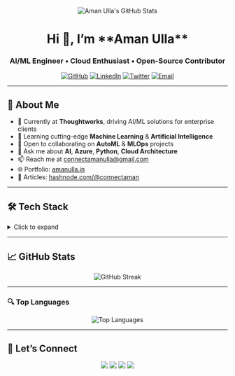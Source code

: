 <p align="center">
  <img src="https://github-readme-stats.vercel.app/api?username=connectaman&theme=radical&show_icons=true&include_all_commits=true&count_private=true" alt="Aman Ulla's GitHub Stats" />
</p>

<h1 align="center">Hi 👋, I’m **Aman Ulla**</h1>
<h3 align="center">AI/ML Engineer • Cloud Enthusiast • Open-Source Contributor</h3>

<p align="center">
  <a href="https://github.com/connectaman"><img src="https://img.shields.io/badge/GitHub-181717?style=for-the-badge&logo=github&logoColor=white" alt="GitHub" /></a>
  <a href="https://linkedin.com/in/connectaman"><img src="https://img.shields.io/badge/LinkedIn-0A66C2?style=for-the-badge&logo=linkedin&logoColor=white" alt="LinkedIn" /></a>
  <a href="https://twitter.com/connectaman1"><img src="https://img.shields.io/badge/Twitter-1DA1F2?style=for-the-badge&logo=twitter&logoColor=white" alt="Twitter" /></a>
  <a href="mailto:connectamanulla@gmail.com"><img src="https://img.shields.io/badge/Email-D14836?style=for-the-badge&logo=gmail&logoColor=white" alt="Email" /></a>
</p>

---

## 🚀 About Me

- 🔭 Currently at **Thoughtworks**, driving AI/ML solutions for enterprise clients  
- 🌱 Learning cutting-edge **Machine Learning** & **Artificial Intelligence**  
- 👯 Open to collaborating on **AutoML** & **MLOps** projects  
- 💬 Ask me about **AI**, **Azure**, **Python**, **Cloud Architecture**  
- 📫 Reach me at [connectamanulla@gmail.com](mailto:connectamanulla@gmail.com)  
- 🌐 Portfolio: [amanulla.in](http://www.amanulla.in)  
- 📝 Articles: [hashnode.com/@connectaman](https://hashnode.com/@connectaman)

---

## 🛠 Tech Stack

<details>
  <summary>Click to expand</summary>

| Languages      | Frameworks & Tools               | Cloud & DevOps    |
| -------------- | -------------------------------- | ----------------- |
| ![C](https://img.shields.io/badge/C-00599C?style=flat&logo=c&logoColor=white)  
  ![Python](https://img.shields.io/badge/Python-3776AB?style=flat&logo=python&logoColor=white)  
  ![Java](https://img.shields.io/badge/Java-007396?style=flat&logo=java&logoColor=white) | ![TensorFlow](https://img.shields.io/badge/TensorFlow-FF6F00?style=flat&logo=tensorflow&logoColor=white)  
  ![PyTorch](https://img.shields.io/badge/PyTorch-EE4C2C?style=flat&logo=pytorch&logoColor=white)  
  ![scikit-learn](https://img.shields.io/badge/scikit--learn-F7931E?style=flat&logo=scikit-learn&logoColor=white)  
  ![Flask](https://img.shields.io/badge/Flask-000000?style=flat&logo=flask&logoColor=white) | ![Azure](https://img.shields.io/badge/Azure-0089D6?style=flat&logo=microsoftazure&logoColor=white)  
  ![GCP](https://img.shields.io/badge/GCP-4285F4?style=flat&logo=googlecloud&logoColor=white)  
  ![Heroku](https://img.shields.io/badge/Heroku-430098?style=flat&logo=heroku&logoColor=white) |
| ![HTML5](https://img.shields.io/badge/HTML5-E34F26?style=flat&logo=html5&logoColor=white)  
  ![CSS3](https://img.shields.io/badge/CSS3-1572B6?style=flat&logo=css3&logoColor=white)  
  ![OpenCV](https://img.shields.io/badge/OpenCV-5C3EE8?style=flat&logo=opencv&logoColor=white)  
  ![Photoshop](https://img.shields.io/badge/Photoshop-31A8FF?style=flat&logo=adobephotoshop&logoColor=white) | ![Docker](https://img.shields.io/badge/Docker-2496ED?style=flat&logo=docker&logoColor=white)  
  ![GitHub Actions](https://img.shields.io/badge/GitHub_Actions-2088FF?style=flat&logo=githubactions&logoColor=white) |
</details>

---

## 📈 GitHub Stats

<p align="center">
  <img src="https://github-readme-streak-stats.herokuapp.com?user=connectaman&theme=dark" alt="GitHub Streak" />
</p>

---

### 🔍 Top Languages

<p align="center">
  <img src="https://github-readme-stats.vercel.app/api/top-langs/?username=connectaman&layout=compact&theme=radical" alt="Top Languages" />
</p>

---

## 🤝 Let’s Connect

<p align="center">
  <a href="https://github.com/connectaman"><img src="https://img.shields.io/badge/GitHub-100000?style=for-the-badge&logo=github&logoColor=white" /></a>
  <a href="https://linkedin.com/in/connectaman"><img src="https://img.shields.io/badge/LinkedIn-0A66C2?style=for-the-badge&logo=linkedin&logoColor=white" /></a>
  <a href="https://twitter.com/connectaman1"><img src="https://img.shields.io/badge/Twitter-1DA1F2?style=for-the-badge&logo=twitter&logoColor=white" /></a>
  <a href="mailto:connectamanulla@gmail.com"><img src="https://img.shields.io/badge/Email-D14836?style=for-the-badge&logo=gmail&logoColor=white" /></a>
</p>
